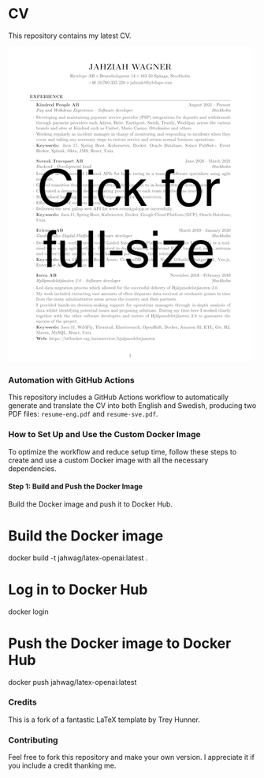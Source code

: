 # CV
This repository contains my latest CV.

[![Preview of CV](preview.png "Preview of CV")](resume-eng.pdf)

### Automation with GitHub Actions
This repository includes a GitHub Actions workflow to automatically generate and translate the CV into both English and Swedish, producing two PDF files: `resume-eng.pdf` and `resume-sve.pdf`.

### How to Set Up and Use the Custom Docker Image
To optimize the workflow and reduce setup time, follow these steps to create and use a custom Docker image with all the necessary dependencies.

#### Step 1: Build and Push the Docker Image
Build the Docker image and push it to Docker Hub.

# Build the Docker image
docker build -t jahwag/latex-openai:latest .

# Log in to Docker Hub
docker login

# Push the Docker image to Docker Hub
docker push jahwag/latex-openai:latest

### Credits
This is a fork of a fantastic LaTeX template by Trey Hunner.

### Contributing
Feel free to fork this repository and make your own version. I appreciate it if you include a credit thanking me.